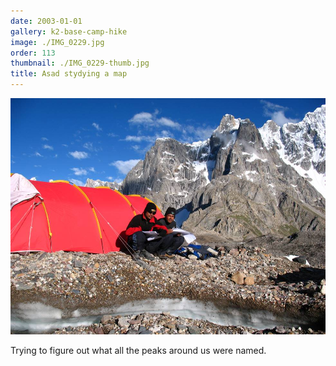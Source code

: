 ```yaml
---
date: 2003-01-01
gallery: k2-base-camp-hike
image: ./IMG_0229.jpg
order: 113
thumbnail: ./IMG_0229-thumb.jpg
title: Asad stydying a map
---
```


![Asad stydying a map](./IMG_0229.jpg)

Trying to figure out what all the peaks around us were named.